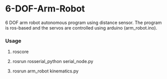 # 6-DOF-Arm-Robot
6 DOF arm robot autonomous program using distance sensor. The program is ros-based and the servos are controlled using arduino (arm_robot.ino).

### Usage
1. roscore

2. rosrun rosserial_python serial_node.py

3. rosrun arm_robot kinematics.py
